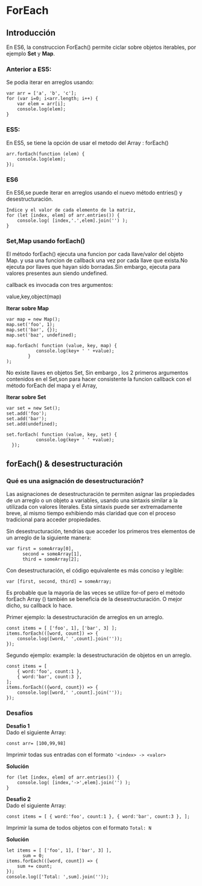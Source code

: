 # ForEach

## Introducción

En ES6, la construccion ForEach() permite ciclar sobre objetos iterables, por ejemplo **Set** y **Map**.

### Anterior a ES5:

Se podia iterar en arreglos usando:

```
var arr = ['a', 'b', 'c'];
for (var i=0; i<arr.length; i++) {
    var elem = arr[i];
    console.log(elem);
}
```

### ES5:

En ES5, se tiene la opción de usar el metodo del Array : forEach()

```
arr.forEach(function (elem) {
    console.log(elem);
});
```

### ES6

En ES6,se puede iterar en arreglos usando el nuevo método entries() y desestructuración.

```
Índice y el valor de cada elemento de la matriz,
for (let [index, elem] of arr.entries()) {
    console.log( [index,'.',elem].join('') );
}
```

### Set,Map usando forEach()

El método forEach() ejecuta una funcion por cada llave/valor del objeto Map. y usa una funcion de callback una vez por cada llave que exista.No ejecuta por llaves que hayan sido borradas.Sin embargo, ejecuta para valores presentes aun siendo undefined.

callback es invocada con tres argumentos:

value,key,object(map)

**Iterar sobre Map**

```
var map = new Map();
map.set('foo', 1);
map.set('bar', {});
map.set('baz', undefined);

map.forEach( function (value, key, map) {
           console.log(key+ ' ' +value);
        }
);
```

No existe llaves en objetos Set, Sin embargo , los 2 primeros argumentos contenidos en el Set,son para hacer consistente la funcion callback con el método forEach del mapa y el Array,

**Iterar sobre Set**

```
var set = new Set();
set.add('foo');
set.add('bar');
set.add(undefined);

set.forEach( function (value, key, set) {
           console.log(key+ ' ' +value);
  });
```

## forEach() & desestructuración

### Qué es una asignación de desestructuración?

Las asignaciones de desestructuración te permiten asignar las propiedades de un arreglo o un objeto a variables, usando una sintaxis similar a la utilizada con valores literales. Esta sintaxis puede ser extremadamente breve, al mismo tiempo exhibiendo más claridad que con el proceso tradicional para acceder propiedades.

Sin desestructuración, tendrías que acceder los primeros tres elementos de un arreglo de la siguiente manera:

```
var first = someArray[0],
      second = someArray[1],
      third = someArray[2];
```

Con desestructuración, el código equivalente es más conciso y legible:

```
var [first, second, third] = someArray;
```

Es probable que la mayoría de las veces se utilize for-of pero el método forEach Array () también se beneficia de la desestructuración. O mejor dicho, su callback lo hace.

Primer ejemplo: la desestructuración de arreglos en un arreglo.

```
const items = [ ['foo', 1], ['bar', 3] ];
items.forEach(([word, count]) => {
    console.log([word,' ',count].join(''));
});
```

Segundo ejemplo: example: la desestructuración de objetos en un arreglo.

```
const items = [
    { word:'foo', count:1 },
    { word:'bar', count:3 },
];
items.forEach(({word, count}) => {
    console.log([word,' ',count].join(''));
});
```

### Desafíos

**Desafío 1**<br>
Dado el siguiente Array:

`const arr= [100,99,98]`

Imprimir todas sus entradas con el formato `'<index> -> <valor>`

**Solución**

```
for (let [index, elem] of arr.entries()) {
    console.log( [index,'->',elem].join('') );
}
```

**Desafío 2**<br>
Dado el siguiente Array:

`const items = [ { word:'foo', count:1 }, { word:'bar', count:3 }, ];`

Imprimir la suma de todos objetos con el formato `Total: N`

**Solución**

```
let items = [ ['foo', 1], ['bar', 3] ],
      sum = 0;
items.forEach(([word, count]) => {
    sum += count;
});
console.log(['Total: ',sum].join(''));
```
